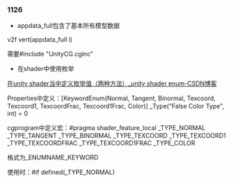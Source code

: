 ### 1126

- appdata_full包含了基本所有模型数据

v2f vert(appdata_full i)

需要\#include "UnityCG.cginc"

- 在shader中使用枚举

[在unity shader当中定义枚举值（两种方法）_unity shader enum-CSDN博客](https://blog.csdn.net/qq_43718731/article/details/127104592)

Properties中定义：[KeywordEnum(Normal, Tangent, Binormal, Texcoord, Texcoord1, TexcoordFrac, Texcoord1Frac, Color)] _Type("False Color Type", int) = 0

cgprogram中定义宏：\#pragma shader_feature_local _TYPE_NORMAL _TYPE_TANGENT _TYPE_BINORMAL _TYPE_TEXCOORD _TYPE_TEXCOORD1 _TYPE_TEXCOORDFRAC _TYPE_TEXCOORD1FRAC _TYPE_COLOR

格式为_ENUMNAME_KEYWORD

使用时：\#if defined(_TYPE_NORMAL)